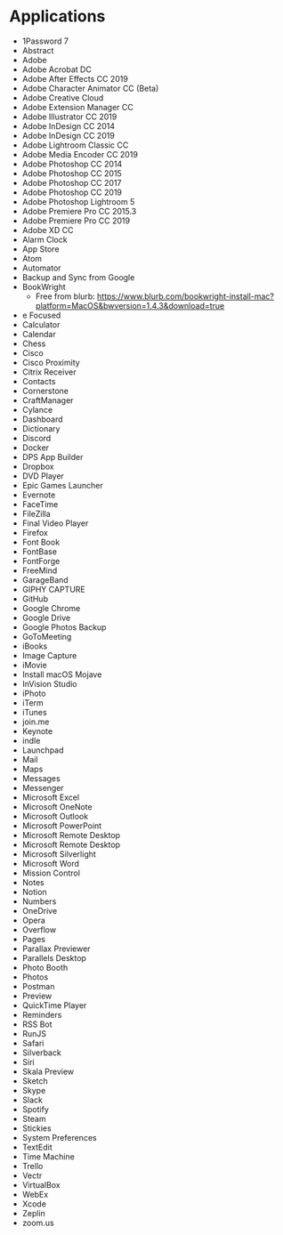 # Applications
- 1Password 7
- Abstract
- Adobe
- Adobe Acrobat DC
- Adobe After Effects CC 2019
- Adobe Character Animator CC (Beta)
- Adobe Creative Cloud
- Adobe Extension Manager CC
- Adobe Illustrator CC 2019
- Adobe InDesign CC 2014
- Adobe InDesign CC 2019
- Adobe Lightroom Classic CC
- Adobe Media Encoder CC 2019
- Adobe Photoshop CC 2014
- Adobe Photoshop CC 2015
- Adobe Photoshop CC 2017
- Adobe Photoshop CC 2019
- Adobe Photoshop Lightroom 5
- Adobe Premiere Pro CC 2015.3
- Adobe Premiere Pro CC 2019
- Adobe XD CC
- Alarm Clock
- App Store
- Atom
- Automator
- Backup and Sync from Google
- BookWright 
    - Free from blurb: https://www.blurb.com/bookwright-install-mac?platform=MacOS&bwversion=1.4.3&download=true
- e Focused
- Calculator
- Calendar
- Chess
- Cisco
- Cisco Proximity
- Citrix Receiver
- Contacts
- Cornerstone
- CraftManager
- Cylance
- Dashboard
- Dictionary
- Discord
- Docker
- DPS App Builder
- Dropbox
- DVD Player
- Epic Games Launcher
- Evernote
- FaceTime
- FileZilla
- Final Video Player
- Firefox
- Font Book
- FontBase
- FontForge
- FreeMind
- GarageBand
- GIPHY CAPTURE
- GitHub
- Google Chrome
- Google Drive
- Google Photos Backup
- GoToMeeting
- iBooks
- Image Capture
- iMovie
- Install macOS Mojave
- InVision Studio
- iPhoto
- iTerm
- iTunes
- join.me
- Keynote
- indle
- Launchpad
- Mail
- Maps
- Messages
- Messenger
- Microsoft Excel
- Microsoft OneNote
- Microsoft Outlook
- Microsoft PowerPoint
- Microsoft Remote Desktop
- Microsoft Remote Desktop
- Microsoft Silverlight
- Microsoft Word
- Mission Control
- Notes
- Notion
- Numbers
- OneDrive
- Opera
- Overflow
- Pages
- Parallax Previewer
- Parallels Desktop
- Photo Booth
- Photos
- Postman
- Preview
- QuickTime Player
- Reminders
- RSS Bot
- RunJS
- Safari
- Silverback
- Siri
- Skala Preview
- Sketch
- Skype
- Slack
- Spotify
- Steam
- Stickies
- System Preferences
- TextEdit
- Time Machine
- Trello
- Vectr
- VirtualBox
- WebEx
- Xcode
- Zeplin
- zoom.us
